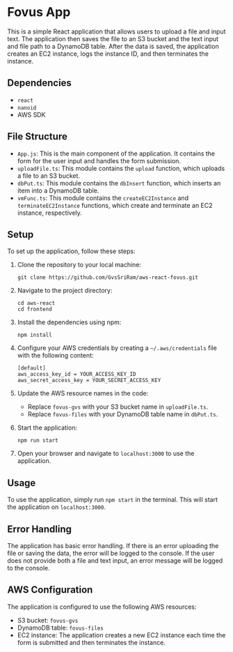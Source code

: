 # Fovus App

This is a simple React application that allows users to upload a file and input text. The application then saves the file to an S3 bucket and the text input and file path to a DynamoDB table. After the data is saved, the application creates an EC2 instance, logs the instance ID, and then terminates the instance.

## Dependencies

- `react`
- `nanoid`
- AWS SDK

## File Structure

- `App.js`: This is the main component of the application. It contains the form for the user input and handles the form submission.
- `uploadFile.ts`: This module contains the `upload` function, which uploads a file to an S3 bucket.
- `dbPut.ts`: This module contains the `dbInsert` function, which inserts an item into a DynamoDB table.
- `vmFunc.ts`: This module contains the `createEC2Instance` and `terminateEC2Instance` functions, which create and terminate an EC2 instance, respectively.

## Setup

To set up the application, follow these steps:

1. Clone the repository to your local machine:
    ```
    git clone https://github.com/GvsSriRam/aws-react-fovus.git
    ```

2. Navigate to the project directory:
    ```
    cd aws-react
    cd frontend
    ```

3. Install the dependencies using npm:
    ```
    npm install
    ```

4. Configure your AWS credentials by creating a `~/.aws/credentials` file with the following content:
    ```
    [default]
    aws_access_key_id = YOUR_ACCESS_KEY_ID
    aws_secret_access_key = YOUR_SECRET_ACCESS_KEY
    ```

5. Update the AWS resource names in the code:
    - Replace `fovus-gvs` with your S3 bucket name in `uploadFile.ts`.
    - Replace `fovus-files` with your DynamoDB table name in `dbPut.ts`.

6. Start the application:
    ```
    npm run start
    ```

7. Open your browser and navigate to `localhost:3000` to use the application.

## Usage

To use the application, simply run `npm start` in the terminal. This will start the application on `localhost:3000`.

## Error Handling

The application has basic error handling. If there is an error uploading the file or saving the data, the error will be logged to the console. If the user does not provide both a file and text input, an error message will be logged to the console.

## AWS Configuration

The application is configured to use the following AWS resources:

- S3 bucket: `fovus-gvs`
- DynamoDB table: `fovus-files`
- EC2 instance: The application creates a new EC2 instance each time the form is submitted and then terminates the instance.
